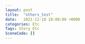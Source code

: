 ```yaml
---
layout: post
title:  "others_test"
date:   2021-12-18 18:00:00 +0000
categories: Etc
Tags: Story Etc
SceneCode: []
---
```


